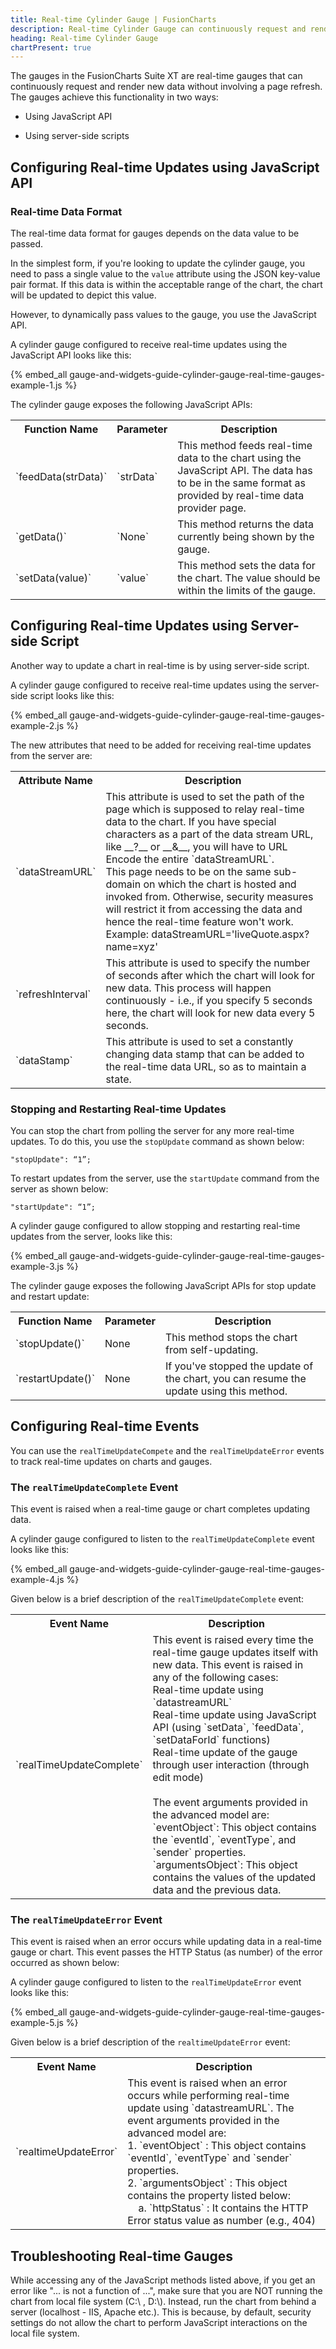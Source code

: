```yaml
---
title: Real-time Cylinder Gauge | FusionCharts
description: Real-time Cylinder Gauge can continuously request and render new data without involving a page refresh.
heading: Real-time Cylinder Gauge
chartPresent: true
---
```


The gauges in the FusionCharts Suite XT are real-time gauges that can continuously request and render new data without involving a page refresh. The gauges achieve this functionality in two ways:

* Using JavaScript API

* Using server-side scripts

## Configuring Real-time Updates using JavaScript API

### Real-time Data Format

The real-time data format for gauges depends on the data value to be passed.

In the simplest form, if you're looking to update the cylinder gauge, you need to pass a single value to the `value` attribute using the JSON key-value pair format. If this data is within the acceptable range of the chart, the chart will be updated to depict this value.

However, to dynamically pass values to the gauge, you use the JavaScript API.

A cylinder gauge configured to receive real-time updates using the JavaScript API looks like this:

{% embed_all gauge-and-widgets-guide-cylinder-gauge-real-time-gauges-example-1.js %}

The cylinder gauge exposes the following JavaScript APIs:

<table>
  <tr>
    <th>Function Name</th>
    <th>Parameter</th>
    <th>Description</th>
  </tr>
  <tr>
    <td>`feedData(strData)`</td>
    <td>`strData`</td>
    <td>This method feeds real-time data to the chart using the JavaScript API. The data has to be in the same format as provided by real-time data provider page.</td>
  </tr>
  <tr>
    <td>`getData()`     </td>
    <td>`None`</td>
    <td>This method returns the data currently being shown by the gauge.</td>
  </tr>
  <tr>
    <td>`setData(value)`

</td>
    <td>`value`</td>
    <td>This method sets the data for the chart. The value should be within the limits of the gauge.</td>
  </tr>
</table>


## Configuring Real-time Updates using Server-side Script

Another way to update a chart in real-time is by using server-side script.

A cylinder gauge configured to receive real-time updates using the server-side script looks like this:

{% embed_all gauge-and-widgets-guide-cylinder-gauge-real-time-gauges-example-2.js %}

The new attributes that need to be added for receiving real-time updates from the server are:

<table>
  <tr>
    <th>Attribute Name</th>
    <th>Description</th>
  </tr>
  <tr>
    <td>`dataStreamURL`</td>
    <td>This attribute is used to set the path of the page which is supposed to relay real-time data to the chart. If you have special characters as a part of the data stream URL, like __?__ or __&amp;__, you will have to URL Encode the entire `dataStreamURL`.<br/>
    This page needs to be on the same sub-domain on which the chart is hosted and invoked from. Otherwise, security measures will restrict it from accessing the data and hence the real-time feature won't work.<br/>
    Example: dataStreamURL='liveQuote.aspx?name=xyz'</td>
  </tr>
  <tr>
    <td>`refreshInterval`</td>
    <td>This attribute is used to specify the number of seconds after which the chart will look for new data. This process will happen continuously - i.e., if you specify 5 seconds here, the chart will look for new data every 5 seconds.</td>
  </tr>
  <tr>
    <td>`dataStamp`</td>
    <td>This attribute is used to set a constantly changing data stamp that can be added to the real-time data URL, so as to maintain a state.</td>
  </tr>
</table>


### Stopping and Restarting Real-time Updates

You can stop the chart from polling the server for any more real-time updates. To do this, you use the `stopUpdate` command as shown below:

```
"stopUpdate": “1”;
```

To restart updates from the server, use the `startUpdate` command from the server as shown below:

```
"startUpdate": “1”;
```

A cylinder gauge configured to allow stopping and restarting real-time updates from the server, looks like this:

{% embed_all gauge-and-widgets-guide-cylinder-gauge-real-time-gauges-example-3.js %}

The cylinder gauge exposes the following JavaScript APIs for stop update and restart update:

<table>
  <tr>
    <th>Function Name</th>
    <th>Parameter</th>
    <th>Description</th>
  </tr>
  <tr>
    <td>`stopUpdate()`</td>
    <td>None</td>
    <td>This method stops the chart from self-updating.</td>
  </tr>
  <tr>
    <td>`restartUpdate()`</td>
    <td>None</td>
    <td>If you've stopped the update of the chart, you can resume the update using this method.</td>
  </tr>
</table>


## Configuring Real-time Events

You can use the `realTimeUpdateCompete` and the `realTimeUpdateError`  events to track real-time updates on charts and gauges.

### The `realTimeUpdateComplete` Event

This event is raised when a real-time gauge or chart completes updating data.

A cylinder gauge configured to listen to the `realTimeUpdateComplete` event looks like this:

{% embed_all gauge-and-widgets-guide-cylinder-gauge-real-time-gauges-example-4.js %}

Given below is a brief description of the `realTimeUpdateComplete` event:

<table>
  <tr>
    <th>Event Name</th>
    <th>Description</th>
  </tr>
  <tr>
    <td>`realTimeUpdateComplete`</td>
    <td>This event is raised every time the real-time gauge updates itself with new data. This event is raised in any of the following cases:<br/>
    Real-time update using `datastreamURL`<br/>
    Real-time update using JavaScript API (using `setData`, `feedData`, `setDataForId` functions)<br/>
    Real-time update of the gauge through user interaction (through edit mode)<br/><br/>
    The event arguments provided in the advanced model are:<br/>
    `eventObject`: This object contains the `eventId`, `eventType`, and `sender` properties.<br/>
    `argumentsObject`: This object contains the values of the updated data and the previous data.</td>
  </tr>
</table>


### The `realTimeUpdateError` Event

This event is raised when an error occurs while updating data in a real-time gauge or chart. This event passes the HTTP Status (as number) of the error occurred as shown below:

A cylinder gauge configured to listen to the `realTimeUpdateError` event looks like this:

{% embed_all gauge-and-widgets-guide-cylinder-gauge-real-time-gauges-example-5.js %}

Given below is a brief description of the `realtimeUpdateError` event:

<table>
  <tr>
    <th>Event Name</th>
    <th>Description</th>
  </tr>
  <tr>
    <td>`realtimeUpdateError`</td>
    <td>This event is raised when an error occurs while performing real-time update using `datastreamURL`.
    The event arguments provided in the advanced model are:<br/>
    1. `eventObject` : This object contains `eventId`, `eventType` and `sender` properties.<br/>
    2. `argumentsObject` : This object contains the property listed below:<br/>
    &nbsp;&nbsp;&nbsp;&nbsp;a. `httpStatus` : It contains the HTTP Error status value  as number (e.g., 404)</td>
  </tr>
</table>


## Troubleshooting Real-time Gauges

While accessing any of the JavaScript methods listed above, if you get an error like "... is not a function of ...", make sure that you are NOT running the chart from local file system (C:\ , D:\\). Instead, run the chart from behind a server (localhost - IIS, Apache etc.). This is because, by default, security settings do not allow the chart to perform JavaScript interactions on the local file system.
